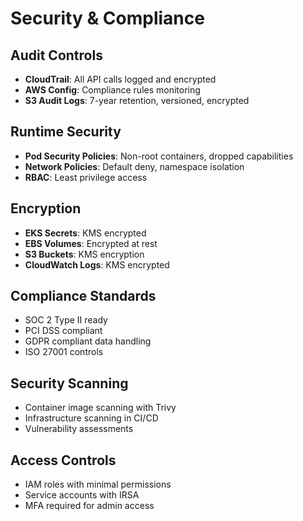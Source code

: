# Security & Compliance

## Audit Controls
- **CloudTrail**: All API calls logged and encrypted
- **AWS Config**: Compliance rules monitoring
- **S3 Audit Logs**: 7-year retention, versioned, encrypted

## Runtime Security
- **Pod Security Policies**: Non-root containers, dropped capabilities
- **Network Policies**: Default deny, namespace isolation
- **RBAC**: Least privilege access

## Encryption
- **EKS Secrets**: KMS encrypted
- **EBS Volumes**: Encrypted at rest
- **S3 Buckets**: KMS encryption
- **CloudWatch Logs**: KMS encrypted

## Compliance Standards
- SOC 2 Type II ready
- PCI DSS compliant
- GDPR compliant data handling
- ISO 27001 controls

## Security Scanning
- Container image scanning with Trivy
- Infrastructure scanning in CI/CD
- Vulnerability assessments

## Access Controls
- IAM roles with minimal permissions
- Service accounts with IRSA
- MFA required for admin access